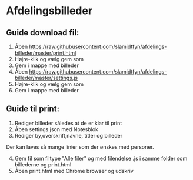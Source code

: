 # Afdelingsbilleder

## Guide download fil:

1. Åben https://raw.githubusercontent.com/slamidtfyn/afdelings-billeder/master/print.html
2. Højre-klik og vælg gem som
3. Gem i mappe med billeder
4. Åben https://raw.githubusercontent.com/slamidtfyn/afdelings-billeder/master/settings.js
2. Højre-klik og vælg gem som
3. Gem i mappe med billeder

## Guide til print:

1. Rediger billeder således at de er klar til print
2. Åben settings.json med Notesblok
3. Rediger by,overskrift,navne, titler og billeder


Der kan laves så mange linier som der ønskes med personer.

4. Gem fil som filtype "Alle filer" og med filendelse .js i samme folder som billederne og print.html
5. Åben print.html med Chrome browser og udskriv
